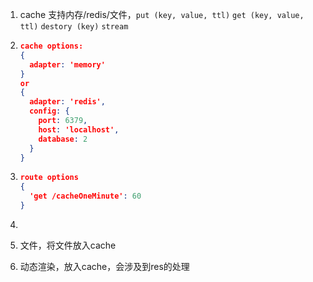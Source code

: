 1. cache 支持内存/redis/文件，`put (key, value, ttl)` `get (key, value, ttl)` `destory (key)` `stream`
   
2. ``` json
   cache options:
   {
     adapter: 'memory'
   }
   or
   {
     adapter: 'redis',
     config: {
       port: 6379,
       host: 'localhost',
       database: 2
     }
   }
   ```
   
3. ``` json
   route options
   {
     'get /cacheOneMinute': 60
   }
   ```
   
4. ​


1. 文件，将文件放入cache
2. 动态渲染，放入cache，会涉及到res的处理